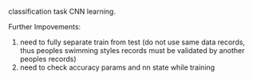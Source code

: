 classification task CNN learning.

Further Impovements:
1) need to fully separate train from test (do not use same data records, thus peoples swimming styles records must be validated by another peoples records)
2) need to check accuracy params and nn state while training
